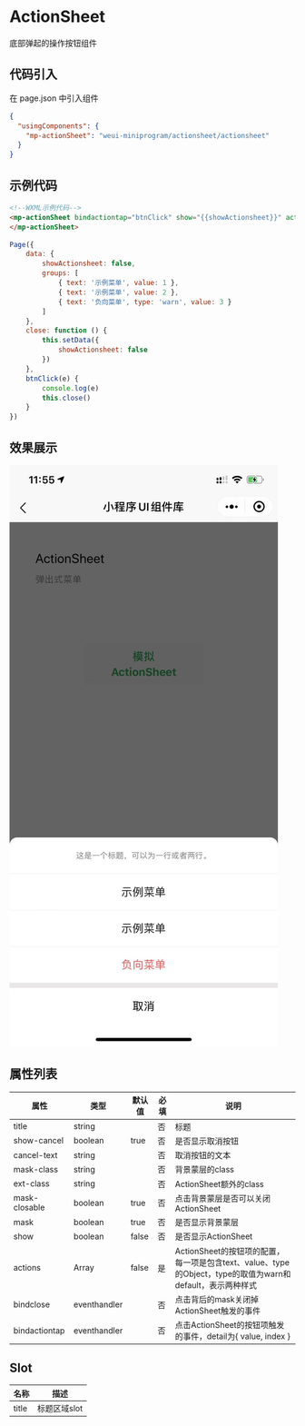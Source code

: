 # ActionSheet
底部弹起的操作按钮组件

## 代码引入
在 page.json 中引入组件
```json
{
  "usingComponents": {
    "mp-actionSheet": "weui-miniprogram/actionsheet/actionsheet"
  }
}
```

## 示例代码
```html
<!--WXML示例代码-->
<mp-actionSheet bindactiontap="btnClick" show="{{showActionsheet}}" actions="{{groups}}" title="这是一个标题，可以为一行或者两行。">
</mp-actionSheet>
```

```js
Page({
    data: {
        showActionsheet: false,
        groups: [
            { text: '示例菜单', value: 1 },
            { text: '示例菜单', value: 2 },
            { text: '负向菜单', type: 'warn', value: 3 }
        ]
    },
    close: function () {
        this.setData({
            showActionsheet: false
        })
    },
    btnClick(e) {
        console.log(e)
        this.close()
    }
})
```
## 效果展示
![](./img/actionsheet.png#width:300px)

## 属性列表
| 属性 | 类型 | 默认值 | 必填 | 说明 |
| ---- | ---- | ------ | -------- | ---- |
| title | string |  | 否 | 标题 |
| show-cancel | boolean | true | 否 | 是否显示取消按钮 |
| cancel-text | string |  | 否 | 取消按钮的文本 |
| mask-class | string |  | 否 | 背景蒙层的class |
| ext-class | string |  | 否 | ActionSheet额外的class |
| mask-closable | boolean | true | 否 | 点击背景蒙层是否可以关闭ActionSheet |
| mask | boolean | true | 否 | 是否显示背景蒙层 |
| show | boolean | false | 否 | 是否显示ActionSheet |
| actions | Array | false | 是 | ActionSheet的按钮项的配置，每一项是包含text、value、type的Object，type的取值为warn和default，表示两种样式 |
| bindclose | eventhandler |  | 否 | 点击背后的mask关闭掉ActionSheet触发的事件 |
| bindactiontap | eventhandler |  | 否 | 点击ActionSheet的按钮项触发的事件，detail为{ value, index } |

## Slot
| 名称 | 描述 |
| ---- | ---- |
| title | 标题区域slot |